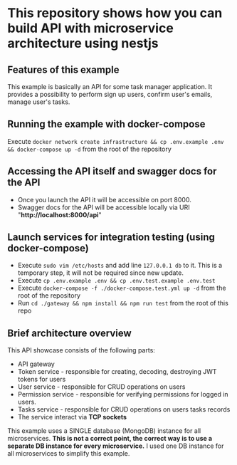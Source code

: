 # This repository shows how you can build API with microservice architecture using nestjs

## Features of this example

This example is basically an API for some task manager application. It provides a possibility to perform sign up users, confirm user's emails, manage user's tasks.

## Running the example with docker-compose

Execute `docker network create infrastructure && cp .env.example .env && docker-compose up -d` from the root of the repository

## Accessing the API itself and swagger docs for the API

- Once you launch the API it will be accessible on port 8000.
- Swagger docs for the API will be accessible locally via URI "**http://localhost:8000/api**"

## Launch services for integration testing (using docker-compose)

- Execute `sudo vim /etc/hosts` and add line `127.0.0.1 db` to it. This is a temporary step, it will not be required since new update.
- Execute `cp .env.example .env && cp .env.test.example .env.test`
- Execute `docker-compose -f ./docker-compose.test.yml up -d` from the root of the repository
- Run `cd ./gateway && npm install && npm run test` from the root of this repo

## Brief architecture overview

This API showcase consists of the following parts:

- API gateway
- Token service - responsible for creating, decoding, destroying JWT tokens for users
- User service - responsible for CRUD operations on users
- Permission service - responsible for verifying permissions for logged in users.
- Tasks service - responsible for CRUD operations on users tasks records
- The service interact via **TCP sockets**

This example uses a SINGLE database (MongoDB) instance for all microservices. **This is not a correct point, the correct way is to use a separate DB instance for every microservice.** I used one DB instance for all microservices to simplify this example.
